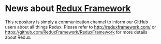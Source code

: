 News about [Redux Framework](http://reduxframework.com)
==========

This repository is simply a communication channel to inform our GitHub users about all things Redux. Please refer to http://reduxframework.com/ or https://github.com/ReduxFramework/ReduxFramework for more details about Redux.
